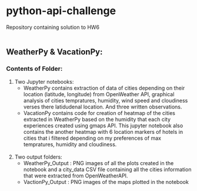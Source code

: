 # python-api-challenge
Repository containing solution to HW6
<br />
<br />
## WeatherPy & VacationPy:
### Contents of Folder:
 1. Two Jupyter notebooks:<br />
    - WeatherPy contains extraction of data of cities depending on their location (latitude, longitude) from OpenWeather API, graphical analysis of cities tempratures, humidity, wind speed and cloudiness verses there latidudenal location. And three written observations.
    - VacationPy contains code for creation of heatmap of the cities extracted in WeatherPy based on the humidity that each city experiences created using gmaps API. This jupyter notebook also contains the another heatmap with 6 location markers of hotels in cities that i filtered depending on my preferences of max tempratures, humidity and cloudiness.
    <br />
2. Two output folders:<br />
    - WeatherPy_Output : PNG images of all the plots created in the notebook and a city_data CSV file containing all the cities information that were extracted from OpenWeatherAPI.
    - VactionPy_Output : PNG images of the maps plotted in the notebook
